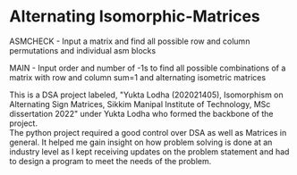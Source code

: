 # Alternating Isomorphic-Matrices 

ASMCHECK - Input a matrix and find all possible row and column permutations and individual asm blocks

MAIN - Input order and number of -1s to find all possible combinations of a matrix with row and column sum=1 and alternating isometric matrices

This is a DSA project labeled, 
"Yukta Lodha (202021405), Isomorphism on Alternating Sign Matrices,  Sikkim Manipal Institute of Technology, MSc dissertation 2022"
under Yukta Lodha who formed the backbone of the project.\
The python project required a good control over DSA as well as Matrices in general.
It helped me gain insight on how problem solving is done at an industry level as I kept receiving updates on the problem statement and had to design a program to meet the needs of the problem.
